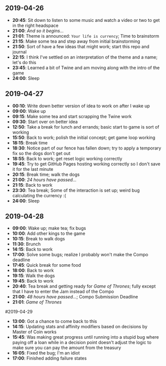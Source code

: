 ## 2019-04-26

- **20:45**: Sit down to listen to some music and watch a video or two to get in
the right headspace
- **21:00**: *And so it begins...*
- **21:01**: Theme is announced: `Your life is currency`; Time to brainstorm
- **21:15**: Make some tea and step away from initial brainstorming
- **21:50**: Sort of have a few ideas that might work; start this repo and journal
- **22:15**: I think I've settled on an interpretation of the theme and a name;
let's do this
- **23:45**: Learned a bit of Twine and am moving along with the intro of the game
- **24:00**: Sleep

## 2019-04-27

- **00:10**: Write down better version of idea to work on after I wake up
- **09:00**: Wake up
- **09:15**: Make some tea and start scrapping the Twine work
- **09:30**: Start over on better idea
- **12:50**: Take a break for lunch and errands; basic start to game is sort of working
- **15:50**: Back to work; polish the initial concept; get game loop working
- **18:15**: Break time
- **18:30**: Notice part of our fence has fallen down; try to apply a temporary fix so the dogs don't get out
- **18:55**: Back to work; get reset logic working correctly
- **19:45**: Try to get GitHub Pages hosting working correctly so I don't save it for the last minute
- **20:15**: Break time; walk the dogs
- **21:00**: *24 hours have passed...*
- **21:15**: Back to work
- **23:30**: Tea break; Some of the interaction is set up; weird bug calculating the currency :(
- **24:00**: Sleep

## 2019-04-28

- **09:00**: Wake up; make tea; fix bugs
- **10:00**: Add other kings to the game
- **10:15**: Break to walk dogs
- **11:30**: Brunch
- **14:15**: Back to work
- **17:00**: Solve some bugs; realize I probably won't make the Compo deadline
- **17:45**: Quick break for some food
- **18:00**: Back to work
- **19:15**: Walk the dogs
- **19:45**: Back to work
- **20:40**: Tea break and getting ready for *Game of Thrones*; fully except that I have to enter the Jam instead of the Compo
- **21:00**: *48 hours have passed...*; Compo Submission Deadline
- **21:01**: *Game of Thrones*

#2019-04-29

- **13:00**: Got a chance to come back to this
- **14:15**: Updating stats and affinity modifiers based on decisions by Master of Coin works
- **15:45**: Was making great progress until running into a stupid bug where paying off a loan while in a decision point doesn't adjust the logic to make sure you can pay the amount from the treasury
- **16:05**: Fixed the bug; I'm an idiot
- **17:00**: Finished adding failure states
